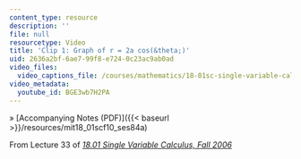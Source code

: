 ```yaml
---
content_type: resource
description: ''
file: null
resourcetype: Video
title: 'Clip 1: Graph of r = 2a cos(&theta;)'
uid: 2636a2bf-6ae7-99f8-e724-0c23ac9ab0ad
video_files:
  video_captions_file: /courses/mathematics/18-01sc-single-variable-calculus-fall-2010/unit-4-techniques-of-integration/part-c-parametric-equations-and-polar-coordinates/session-84-polar-coordinates-and-graphing/clip-1-graph-of-r-2a-cos-theta-1/BGE3wb7H2PA.vtt
video_metadata:
  youtube_id: BGE3wb7H2PA
---
```


» [Accompanying Notes (PDF)]({{< baseurl >}}/resources/mit18_01scf10_ses84a)

From Lecture 33 of [_18.01 Single Variable Calculus, Fall 2006_](/courses/18-01-single-variable-calculus-fall-2006/pages/video-lectures)